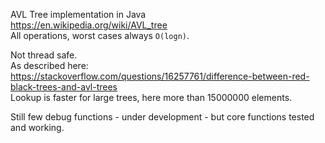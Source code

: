 AVL Tree implementation in Java    
https://en.wikipedia.org/wiki/AVL_tree    
All operations, worst cases always ```O(logn)```.    

Not thread safe.    
As described here:     
https://stackoverflow.com/questions/16257761/difference-between-red-black-trees-and-avl-trees       
Lookup is faster for large trees, here more than 15000000 elements.     

Still few debug functions - under development - but core functions tested and working.     


    
